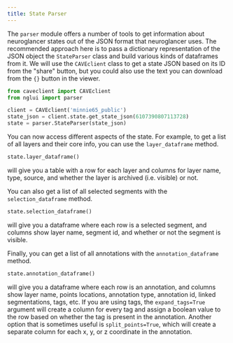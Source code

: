 ```yaml
---
title: State Parser
---
```


The `parser` module offers a number of tools to get information about neuroglancer states out of the JSON format that neuroglancer uses.
The recommended approach here is to pass a dictionary representation of the JSON object the `StateParser` class and build various kinds of dataframes from it.
We will use the `CAVEclient` class to get a state JSON based on its ID from the "share" button, but you could also use the text you can download from the `{}` button in the viewer.

```python
from caveclient import CAVEclient
from nglui import parser

client = CAVEclient('minnie65_public')
state_json = client.state.get_state_json(6107390807113728)
state = parser.StateParser(state_json)
```

You can now access different aspects of the state.
For example, to get a list of all layers and their core info, you can use the `layer_dataframe` method.

```python
state.layer_dataframe()
```

will give you a table with a row for each layer and columns for layer name, type, source, and whether the layer is archived (i.e. visible) or not.

You can also get a list of all selected segments with the `selection_dataframe` method.

```python
state.selection_dataframe()
```

will give you a dataframe where each row is a selected segment, and columns show layer name, segment id, and whether or not the segment is visible.

Finally, you can get a list of all annotations with the `annotation_dataframe` method.

```python
state.annotation_dataframe()
```

will give you a dataframe where each row is an annotation, and columns show layer name, points locations, annotation type, annotation id, linked segmentations, tags, etc. If you are using tags, the `expand_tags=True` argument will create a column for every tag and assign a boolean value to the row based on whether the tag is present in the annotation.
Another option that is sometimes useful is `split_points=True`, which will create a separate column for each x, y, or z coordinate in the annotation.


